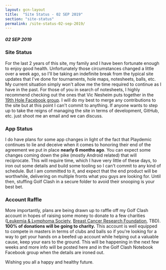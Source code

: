 ```yaml
---
layout: gcn-layout
title:  "Site Status - 02 SEP 2019"
section: "site-status"
permalink: /site-status-02-sep-2019/
---
```


##### 02 SEP 2019

### Site Status

For the last 2 years of this site, my family and I have been fortunate enough to enjoy good health.
Unfortunately those circumstances changed a little over a week ago, so I'll be taking an indefinite
break from the typical site updates that I've done for tournaments, hole maps, notesheets, balls,
etc. My current situation simply won't allow me the time required to continue as I have in the past.
For those of you in search of notesheets, I highly recommend checking out the ones that Vic Nesheim
puts together in the <a href="https://www.facebook.com/groups/GCThe19thHole" target="_blank" rel="noopener">19th Hole Facebook group</a>.
I will do my best to merge any contributions to the site but at this point I can't commit to
anything. If anyone wants to step up to take the reigns of managing the site in terms of
development, GitHub, etc. just shoot me an email and we can discuss.

### App Status

I do have plans for some app changes in light of the fact that Playdemic continues to lie
and deceive when it comes to honoring their end of the agreement we put in place **nearly 6 months
ago**. You can expect some changes coming down the pike (mostly Android related) that will
reciprocate. This will require time, which I have very little of these days, to iron out some
details and build some tooling so I can't commit to any kind of schedule. But I am committed to it,
and expect that the end product will be worthwhile, delivering on multiple fronts what you guys are
looking for. Until then, stuffing Golf Clash in a secure folder to avoid their snooping is your
best bet.

### Account Raffle

More importantly, plans are being drawn up to raffle off my Golf Clash account in hopes of
raising some money to donate to a few charities (<a href="https://www.lls.org/" target="_blank" rel="noopener">Leukemia & Lymphoma Society</a>, <a href="https://www.bcrf.org/" target="_blank" rel="noopener">Breast Cancer Research Foundation</a>, TBD).
**100% of donations will be going to charity.** This account is well equipped to compete in masters
in terms of clubs and balls so if you're looking for a way to get your hands on a beefed up account
while helping out a valuable cause, keep your ears to the ground. This will be happening in the
next few weeks and more info will be posted here and in the Golf Clash Notebook Facebook group when
the details are ironed out.

Wishing you all a happy and healthy future.
